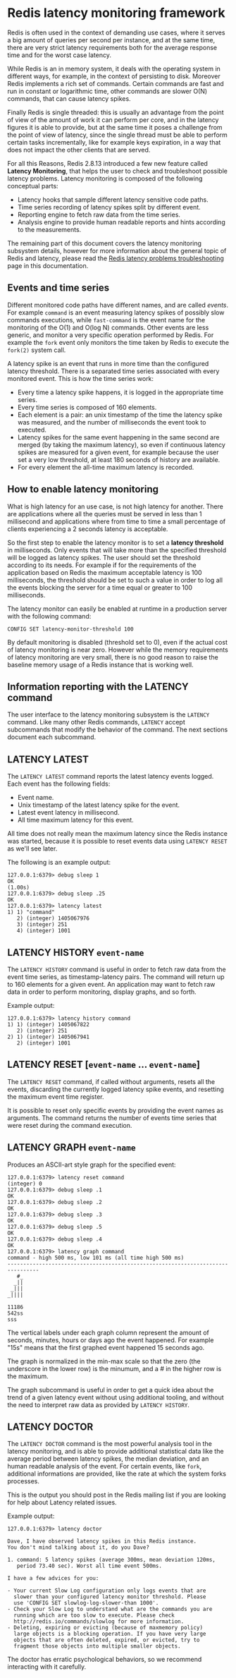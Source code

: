 Redis latency monitoring framework
===

Redis is often used in the context of demanding use cases, where it
serves a big amount of queries per second per instance, and at the same
time, there are very strict latency requirements both for the average response
time and for the worst case latency.

While Redis is an in memory system, it deals with the operating system in
different ways, for example, in the context of persisting to disk.
Moreover Redis implements a rich set of commands. Certain commands
are fast and run in constant or logarithmic time, other commands are slower
O(N) commands, that can cause latency spikes.

Finally Redis is single threaded: this is usually an advantage
from the point of view of the amount of work it can perform per core, and in
the latency figures it is able to provide, but at the same time it poses
a challenge from the point of view of latency, since the single
thread must be able to perform certain tasks incrementally, like for
example keys expiration, in a way that does not impact the other clients
that are served.

For all this Reasons, Redis 2.8.13 introduced a few new feature called
**Latency Monitoring**, that helps the user to check and troubleshoot possible
latency problems. Latency monitoring is composed of the following conceptual
parts:

* Latency hooks that sample different latency sensitive code paths.
* Time series recording of latency spikes split by different event.
* Reporting engine to fetch raw data from the time series.
* Analysis engine to provide human readable reports and hints according to the measurements.

The remaining part of this document covers the latency monitoring subsystem
details, however for more information about the general topic of Redis
and latency, please read the [Redis latency problems troubleshooting](/topics/latency) page in this documentation.

Events and time series
---

Different monitored code paths have different names, and are called *events*.
For example `command` is an event measuring latency spikes of possibly slow
commands executions, while `fast-command` is the event name for the monitoring
of the O(1) and O(log N) commands. Other events are less generic, and monitor
a very specific operation performed by Redis. For example the `fork` event
only monitors the time taken by Redis to execute the `fork(2)` system call.

A latency spike is an event that runs in more time than the configured latency
threshold. There is a separated time series associated with every monitored
event. This is how the time series work:

* Every time a latency spike happens, it is logged in the appropriate time series.
* Every time series is composed of 160 elements.
* Each element is a pair: an unix timestamp of the time the latency spike was measured, and the number of milliseconds the event took to executed.
* Latency spikes for the same event happening in the same second are merged (by taking the maximum latency), so even if continuous latency spikes are measured for a given event, for example because the user set a very low threshold, at least 180 seconds of history are available.
* For every element the all-time maximum latency is recorded.

How to enable latency monitoring
---

What is high latency for an use case, is not high latency for another. There are applications where all the queries must be served in less than 1 millisecond and applications where from time to time a small percentage of clients experiencing a 2 seconds latency is acceptable.

So the first step to enable the latency monitor is to set a **latency threshold** in milliseconds. Only events that will take more than the specified threshold will be logged as latency spikes. The user should set the threshold according to its needs. For example if for the requirements of the application based on Redis the maximum acceptable latency is 100 milliseconds, the threshold should be set to such a value in order to log all the events blocking the server for a time equal or greater to 100 milliseconds.

The latency monitor can easily be enabled at runtime in a production server
with the following command:

    CONFIG SET latency-monitor-threshold 100

By default monitoring is disabled (threshold set to 0), even if the actual cost of latency monitoring is near zero. However while the memory requirements of latency monitoring are very small, there is no good reason to raise the baseline memory usage of a Redis instance that is working well.

Information reporting with the LATENCY command
---

The user interface to the latency monitoring subsystem is the `LATENCY` command.
Like many other Redis commands, `LATENCY` accept subcommands that modify the
behavior of the command. The next sections document each subcommand.

LATENCY LATEST
---

The `LATENCY LATEST` command reports the latest latency events logged. Each event has the following fields:

* Event name.
* Unix timestamp of the latest latency spike for the event.
* Latest event latency in millisecond.
* All time maximum latency for this event.

All time does not really mean the maximum latency since the Redis instance was
started, because it is possible to reset events data using `LATENCY RESET` as we'll see later.

The following is an example output:

```
127.0.0.1:6379> debug sleep 1
OK
(1.00s)
127.0.0.1:6379> debug sleep .25
OK
127.0.0.1:6379> latency latest
1) 1) "command"
   2) (integer) 1405067976
   3) (integer) 251
   4) (integer) 1001
```

LATENCY HISTORY `event-name`
---

The `LATENCY HISTORY` command is useful in order to fetch raw data from the
event time series, as timestamp-latency pairs. The command will return up
to 160 elements for a given event. An application may want to fetch raw data
in order to perform monitoring, display graphs, and so forth.

Example output:

```
127.0.0.1:6379> latency history command
1) 1) (integer) 1405067822
   2) (integer) 251
2) 1) (integer) 1405067941
   2) (integer) 1001
```

LATENCY RESET [`event-name` ... `event-name`]
---

The `LATENCY RESET` command, if called without arguments, resets all the
events, discarding the currently logged latency spike events, and resetting
the maximum event time register.

It is possible to reset only specific events by providing the event names
as arguments. The command returns the number of events time series that were
reset during the command execution.

LATENCY GRAPH `event-name`
---

Produces an ASCII-art style graph for the specified event:

```
127.0.0.1:6379> latency reset command
(integer) 0
127.0.0.1:6379> debug sleep .1
OK
127.0.0.1:6379> debug sleep .2
OK
127.0.0.1:6379> debug sleep .3
OK
127.0.0.1:6379> debug sleep .5
OK
127.0.0.1:6379> debug sleep .4
OK
127.0.0.1:6379> latency graph command
command - high 500 ms, low 101 ms (all time high 500 ms)
--------------------------------------------------------------------------------
   #_
  _||
 _|||
_||||

11186
542ss
sss
```

The vertical labels under each graph column represent the amount of seconds,
minutes, hours or days ago the event happened. For example "15s" means that the
first graphed event happened 15 seconds ago.

The graph is normalized in the min-max scale so that the zero (the underscore
in the lower row) is the minumum, and a # in the higher row is the maximum.

The graph subcommand is useful in order to get a quick idea about the trend
of a given latency event without using additional tooling, and without the
need to interpret raw data as provided by `LATENCY HISTORY`.

LATENCY DOCTOR
---

The `LATENCY DOCTOR` command is the most powerful analysis tool in the latency
monitoring, and is able to provide additional statistical data like the average
period between latency spikes, the median deviation, and an human readable
analysis of the event. For certain events, like `fork`, additional informations
are provided, like the rate at which the system forks processes.

This is the output you should post in the Redis mailing list if you are
looking for help about Latency related issues.

Example output:

    127.0.0.1:6379> latency doctor

    Dave, I have observed latency spikes in this Redis instance.
    You don't mind talking about it, do you Dave?

    1. command: 5 latency spikes (average 300ms, mean deviation 120ms,
       period 73.40 sec). Worst all time event 500ms.

    I have a few advices for you:

    - Your current Slow Log configuration only logs events that are
      slower than your configured latency monitor threshold. Please
      use 'CONFIG SET slowlog-log-slower-than 1000'.
    - Check your Slow Log to understand what are the commands you are
      running which are too slow to execute. Please check
      http://redis.io/commands/slowlog for more information.
    - Deleting, expiring or evicting (because of maxmemory policy)
      large objects is a blocking operation. If you have very large
      objects that are often deleted, expired, or evicted, try to
      fragment those objects into multiple smaller objects.

The doctor has erratic psychological behaviors, so we recommend interacting with
it carefully.
